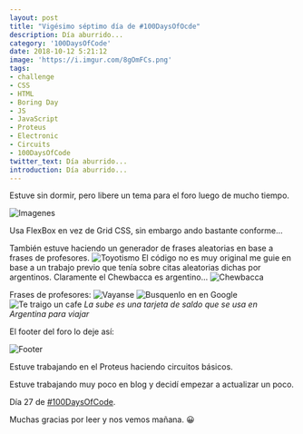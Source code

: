 ```yaml
---
layout: post
title: "Vigésimo séptimo día de #100DaysOfOcde"
description: Día aburrido...
category: '100DaysOfCode'
date: 2018-10-12 5:21:12
image: 'https://i.imgur.com/8gOmFCs.png'
tags:
- challenge
- CSS
- HTML
- Boring Day
- JS
- JavaScript
- Proteus
- Electronic
- Circuits
- 100DaysOfCode
twitter_text: Día aburrido...
introduction: Día aburrido...
---
```


Estuve sin dormir, pero libere un tema para el foro luego de mucho tiempo.

![Imagenes](https://i.imgur.com/mUPxtRO.png)

Usa FlexBox en vez de Grid CSS, sin embargo ando bastante conforme...

También estuve haciendo un generador de frases aleatorias en base a frases de profesores.
![Toyotismo](https://i.imgur.com/Qcz4xr9.jpg)
El código no es muy original me guie en base a un trabajo previo que tenía sobre citas aleatorias dichas por argentinos.
Claramente el Chewbacca es argentino...
![Chewbacca](https://i.imgur.com/Yjb23ij.jpg)

Frases de profesores:
![Vayanse](https://i.imgur.com/oxHa9tc.jpg)
![Busquenlo en en Google](https://i.imgur.com/BCDNO5B.jpg)
![Te traigo un cafe](https://i.imgur.com/AnCMmV2.png)
*La sube es una tarjeta de saldo que se usa en Argentina para viajar*

El footer del foro lo deje así:

![Footer](https://i.imgur.com/0DVdhNz.png)

Estuve trabajando en el Proteus haciendo circuitos básicos.

Estuve trabajando muy poco en blog y decidí empezar a actualizar un poco.

Día 27 de [#100DaysOfCode](twitter.com/search?q=%23100DaysOfCode).

Muchas gracias por leer y nos vemos mañana. :grinning:
